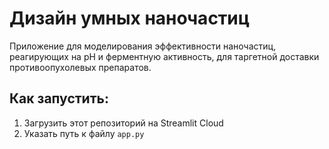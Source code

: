 # Дизайн умных наночастиц

Приложение для моделирования эффективности наночастиц, реагирующих на pH и ферментную активность, для таргетной доставки противоопухолевых препаратов.

## Как запустить:
1. Загрузить этот репозиторий на Streamlit Cloud
2. Указать путь к файлу `app.py`
